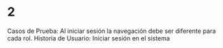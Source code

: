 # 2

Casos de Prueba: Al iniciar sesión la navegación debe ser diferente para cada rol.
Historia de Usuario: Iniciar sesión en el sistema